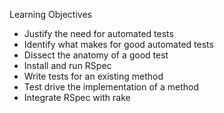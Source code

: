 Learning Objectives

* Justify the need for automated tests
* Identify what makes for good automated tests
* Dissect the anatomy of a good test
* Install and run RSpec
* Write tests for an existing method
* Test drive the implementation of a method
* Integrate RSpec with rake
